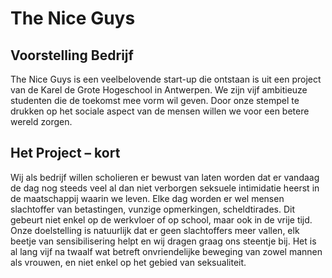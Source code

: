 # The Nice Guys
## Voorstelling Bedrijf 
The Nice Guys is een veelbelovende start-up die ontstaan is uit een project van de Karel de Grote Hogeschool in Antwerpen. We zijn vijf ambitieuze studenten die de toekomst mee vorm wil geven. Door onze stempel te drukken op het sociale aspect van de mensen willen we voor een betere wereld zorgen. 
## Het Project – kort 
Wij als bedrijf willen scholieren er bewust van laten worden dat er vandaag de dag nog steeds veel al dan niet verborgen seksuele intimidatie heerst in de maatschappij waarin we leven. Elke dag worden er wel mensen slachtoffer van betastingen, vunzige opmerkingen, scheldtirades. Dit gebeurt niet enkel op de werkvloer of op school, maar ook in de vrije tijd.
Onze doelstelling is natuurlijk dat er geen slachtoffers meer vallen, elk beetje van sensibilisering helpt en wij dragen graag ons steentje bij. Het is al lang vijf na twaalf wat betreft onvriendelijke beweging van zowel mannen als vrouwen, en niet enkel op het gebied van seksualiteit.